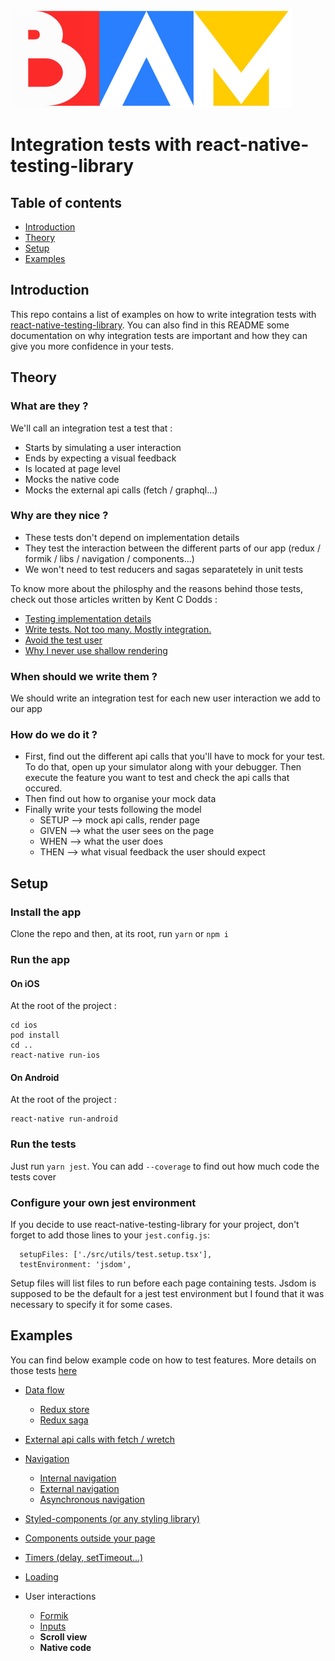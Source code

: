 ![BAM](./logo_BAM.png)

# Integration tests with react-native-testing-library

## Table of contents

- [Introduction](#introduction)
- [Theory](#theory)
- [Setup](#setup)
- [Examples](#examples)

## Introduction

This repo contains a list of examples on how to write integration tests with
[react-native-testing-library](https://github.com/callstack/react-native-testing-library).
You can also find in this README some documentation on why integration tests are important and how they can give
you more confidence in your tests.

## Theory

### What are they ?

We'll call an integration test a test that :

- Starts by simulating a user interaction
- Ends by expecting a visual feedback
- Is located at page level
- Mocks the native code
- Mocks the external api calls (fetch / graphql...)

### Why are they nice ?

- These tests don't depend on implementation details
- They test the interaction between the different parts of our app (redux / formik / libs / navigation / components...)
- We won't need to test reducers and sagas separatetely in unit tests

To know more about the philosphy and the reasons behind those tests,
check out those articles written by Kent C Dodds :

- [Testing implementation details](https://kentcdodds.com/blog/testing-implementation-details)
- [Write tests. Not too many. Mostly integration.](https://kentcdodds.com/blog/write-tests)
- [Avoid the test user](https://kentcdodds.com/blog/avoid-the-test-user)
- [Why I never use shallow rendering](https://kentcdodds.com/blog/why-i-never-use-shallow-rendering)

### When should we write them ?

We should write an integration test for each new user interaction we add to our app

### How do we do it ?

- First, find out the different api calls that you'll have to mock for your test.
  To do that, open up your simulator along with your debugger. Then execute the feature you want to test and check the api calls that occured.
- Then find out how to organise your mock data
- Finally write your tests following the model
  - SETUP --> mock api calls, render page
  - GIVEN --> what the user sees on the page
  - WHEN --> what the user does
  - THEN --> what visual feedback the user should expect

## Setup

### Install the app

Clone the repo and then, at its root, run
`yarn`
or
`npm i`

### Run the app

#### On iOS

At the root of the project :

```
cd ios
pod install
cd ..
react-native run-ios
```

#### On Android

At the root of the project :

```
react-native run-android
```

### Run the tests

Just run `yarn jest`. You can add `--coverage` to find out how much code the tests cover

### Configure your own jest environment

If you decide to use react-native-testing-library for your project, don't forget to add those lines to your `jest.config.js`:

```
  setupFiles: ['./src/utils/test.setup.tsx'],
  testEnvironment: 'jsdom',
```

Setup files will list files to run before each page containing tests. Jsdom is supposed to be the default for a
jest test environment but I found that it was necessary to specify it for some cases.

## Examples

You can find below example code on how to test features. More details on those tests [here](./src/utils/tests/documentation.md)

- [Data flow](./src/utils/tests/documentation.md#data-flow)

  - [Redux store](./src/utils/tests/documentation.md#using-a-redux-store)
  - [Redux saga](./src/utils/tests/documentation.md#using-redux-saga)

- [External api calls with fetch / wretch](./src/utils/tests/documentation.md#external-api-calls-with-fetch-/-wretch)

- [Navigation](./src/utils/tests/documentation.md#navigation)

  - [Internal navigation](./src/utils/tests/documentation.md#internal-navigation)
  - [External navigation](./src/utils/tests/documentation.md#external-navigation)
  - [Asynchronous navigation](./src/utils/tests/documentation.md#asynchronous-navigation)

- [Styled-components (or any styling library)](./src/pages/Subscription/__tests__/Subscription.test.tsx)
- [Components outside your page](./src/pages/Subscription/__tests__/Subscription.test.tsx)
- [Timers (delay, setTimeout...)](./src/pages/Movies/__tests__/Movies.test.tsx)
- [Loading](./src/pages/Movies/**tests**/Movies.test.tsx)
- User interactions
  - [Formik](./src/pages/Subscription/__tests__/Subscription.test.tsx)
  - [Inputs](./src/pages/Subscription/__tests__/Subscription.test.tsx)
  - **Scroll view**
  - **Native code**
